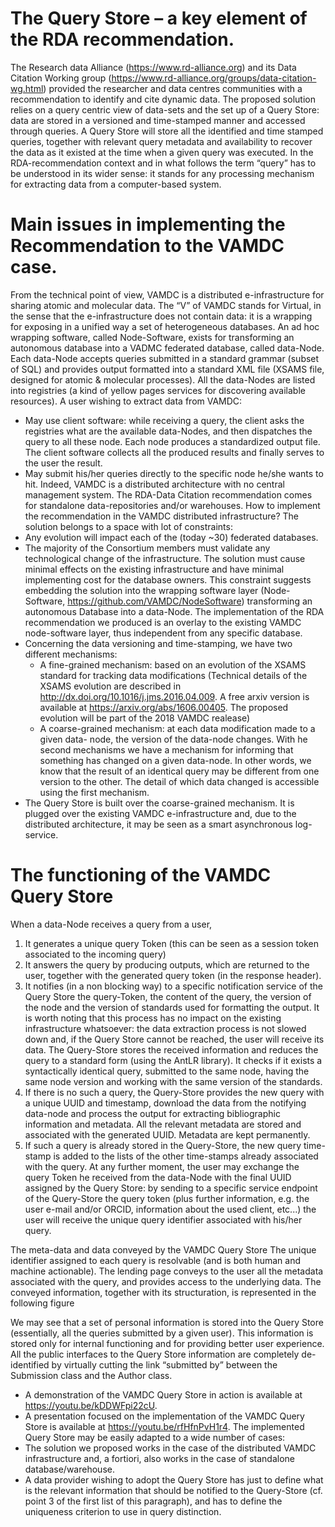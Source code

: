 The Query Store – a key element of the RDA recommendation.
==========================================================
The Research data Alliance (https://www.rd-alliance.org) and its Data Citation Working group 
(https://www.rd-alliance.org/groups/data-citation-wg.html) provided the researcher and data centres 
communities with a recommendation to identify and cite dynamic data. The proposed solution relies on 
a query centric view of data-sets and the set up of a Query Store: data are stored in a versioned and 
time-stamped manner and accessed through queries. A Query Store will store all the identified and time stamped queries, 
together with relevant query metadata and availability to recover the data as it existed at the time when a given query 
was executed. In the RDA-recommendation context and in what follows the term “query” has to be understood in its wider sense: 
it stands for any processing mechanism for extracting data from a computer-based system.

Main issues in implementing the Recommendation to the VAMDC case.
==================================================================
From the technical point of view, VAMDC is a distributed e-infrastructure for sharing atomic and molecular data. The “V” of VAMDC 
stands for Virtual, in the sense that the e-infrastructure does not contain data: it is a wrapping for exposing in a unified way 
a set of heterogeneous databases. An ad hoc wrapping software, called Node-Software, exists for transforming an autonomous 
database into a VADMC federated database, called data-Node. Each data-Node accepts queries submitted in a standard 
grammar (subset of SQL) and provides output formatted into a standard XML file (XSAMS file, designed for atomic & molecular processes). 
All the data-Nodes are listed into registries (a kind of yellow pages services for discovering available resources). A user 
wishing to extract data from VAMDC:
  * May use client software: while receiving a query, the client asks the registries what are the available data-Nodes, and then dispatches the query to all these node. Each node produces a standardized output file. The client software collects all the produced results and finally serves to the user the result.
  * May submit his/her queries directly to the specific node he/she wants to hit.
Indeed, VAMDC is a distributed architecture with no central management system. The RDA-Data Citation recommendation comes for 
standalone data-repositories and/or warehouses. How to implement the recommendation in the VAMDC distributed infrastructure? 
The solution belongs to a space with lot of constraints:
 * Any evolution will impact each of the (today ~30) federated databases.
 * The majority of the Consortium members must validate any technological change of the infrastructure.
The solution must cause minimal effects on the existing infrastructure and have minimal implementing cost for the database owners. 
This constraint suggests embedding the solution into the wrapping software layer (Node-Software, https://github.com/VAMDC/NodeSoftware) 
transforming an autonomous Database into a data-Node.
The implementation of the RDA recommendation we produced is an overlay to the existing VAMDC node-software layer, thus independent 
from any specific database.
 * Concerning the data versioning and time-stamping, we have two different mechanisms:
	  -	A fine-grained mechanism: based on an evolution of the XSAMS standard for tracking data modifications (Technical details 
    of the XSAMS evolution are described in http://dx.doi.org/10.1016/j.jms.2016.04.009. A free arxiv version is available at 
    https://arxiv.org/abs/1606.00405. The proposed evolution will be part of the 2018 VAMDC realease)
	  -	A coarse-grained mechanism: at each data modification made to a given data- node, the version of the data-node changes. 
    With he second mechanisms we have a mechanism for informing that something has changed on a given data-node. In other words, we know that the result of an identical query may be different from one version to the other. The detail of which data changed is accessible using the first mechanism.
 * The Query Store is built over the coarse-grained mechanism. It is plugged over the existing VAMDC e-infrastructure and, due to the 
 distributed architecture, it may be seen as a smart asynchronous log-service.

The functioning of the VAMDC Query Store
==========================================
When a data-Node receives a query from a user,
 1. It generates a unique query Token (this can be seen as a session token associated to the incoming query)
 2.	It answers the query by producing outputs, which are returned to the user, together with the generated query token (in the response header).
 3.	It notifies (in a non blocking way) to a specific notification service of the Query Store the query-Token, the content of the query, the version of the node and the version of standards used for formatting the output.
It is worth noting that this process has no impact on the existing infrastructure whatsoever: the data extraction process is not slowed down and, if the Query Store cannot be reached, the user will receive its data.
The Query-Store stores the received information and reduces the query to a standard form (using the AntLR library). It checks if it exists a syntactically identical query, submitted to the same node, having the same node version and working with the same version of the standards.
 1. If there is no such a query, the Query-Store provides the new query with a unique UUID and timestamp, download the data from the notifying data-node and process the output for extracting bibliographic information and metadata. All the relevant metadata are stored and associated with the generated UUID. Metadata are kept permanently.
 2. If such a query is already stored in the Query-Store, the new query time-stamp is added to the lists of the other time-stamps already associated with the query.
At any further moment, the user may exchange the query Token he received from the data-Node with the final UUID assigned by the Query Store: by sending to a specific service endpoint of the Query-Store the query token (plus further information, e.g. the user e-mail and/or ORCID, information about the used client, etc...) the user will receive the unique query identifier associated with his/her query.

The meta-data and data conveyed by the VAMDC Query Store
The unique identifier assigned to each query is resolvable (and is both human and machine actionable). The lending page conveys to the user all the metadata associated with the query, and provides access to the underlying data. The conveyed information, together with its structuration, is represented in the following figure

We may see that a set of personal information is stored into the Query Store (essentially, all the queries submitted by a given user). This information is stored only for internal functioning and for providing better user experience. All the public interfaces to the Query Store information are completely de-identified by virtually cutting the link “submitted by” between the Submission class and the Author class.
 * A demonstration of the VAMDC Query Store in action is available at https://youtu.be/kDDWFpi22cU.
 * A presentation focused on the implementation of the VAMDC Query Store is available at https://youtu.be/rfHfnPvH1r4.
The implemented Query Store may be easily adapted to a wide number of cases:
 * The solution we proposed works in the case of the distributed VAMDC infrastructure and, a fortiori, also works in the case of standalone database/warehouse.
 * A data provider wishing to adopt the Query Store has just to define what is the relevant information that should be notified to the Query-Store (cf. point 3 of the first list of this paragraph), and has to define the uniqueness criterion to use in query distinction.

